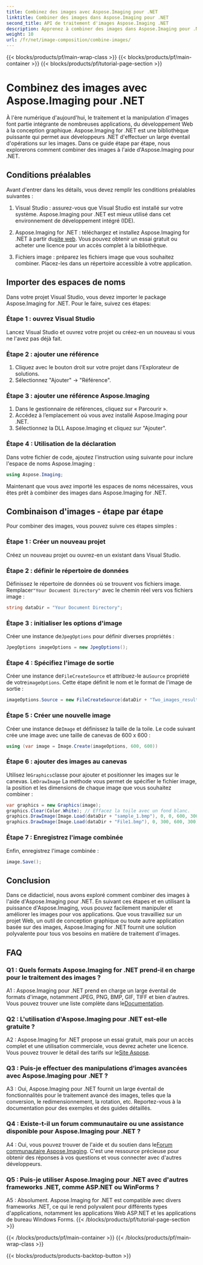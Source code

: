 ```yaml
---
title: Combinez des images avec Aspose.Imaging pour .NET
linktitle: Combiner des images dans Aspose.Imaging pour .NET
second_title: API de traitement d'images Aspose.Imaging .NET
description: Apprenez à combiner des images dans Aspose.Imaging pour .NET. Un guide étape par étape pour un traitement d'image puissant.
weight: 10
url: /fr/net/image-composition/combine-images/
---
```


{{< blocks/products/pf/main-wrap-class >}}
{{< blocks/products/pf/main-container >}}
{{< blocks/products/pf/tutorial-page-section >}}

# Combinez des images avec Aspose.Imaging pour .NET

À l'ère numérique d'aujourd'hui, le traitement et la manipulation d'images font partie intégrante de nombreuses applications, du développement Web à la conception graphique. Aspose.Imaging for .NET est une bibliothèque puissante qui permet aux développeurs .NET d'effectuer un large éventail d'opérations sur les images. Dans ce guide étape par étape, nous explorerons comment combiner des images à l'aide d'Aspose.Imaging pour .NET. 

## Conditions préalables

Avant d'entrer dans les détails, vous devez remplir les conditions préalables suivantes :

1. Visual Studio : assurez-vous que Visual Studio est installé sur votre système. Aspose.Imaging pour .NET est mieux utilisé dans cet environnement de développement intégré (IDE).

2.  Aspose.Imaging for .NET : téléchargez et installez Aspose.Imaging for .NET à partir du[site web](https://releases.aspose.com/imaging/net/). Vous pouvez obtenir un essai gratuit ou acheter une licence pour un accès complet à la bibliothèque.

3. Fichiers image : préparez les fichiers image que vous souhaitez combiner. Placez-les dans un répertoire accessible à votre application.

## Importer des espaces de noms

Dans votre projet Visual Studio, vous devez importer le package Aspose.Imaging for .NET. Pour le faire, suivez ces étapes:

### Étape 1 : ouvrez Visual Studio

Lancez Visual Studio et ouvrez votre projet ou créez-en un nouveau si vous ne l'avez pas déjà fait.

### Étape 2 : ajouter une référence

1. Cliquez avec le bouton droit sur votre projet dans l'Explorateur de solutions.
2. Sélectionnez "Ajouter" -> "Référence".

### Étape 3 : ajouter une référence Aspose.Imaging

1. Dans le gestionnaire de références, cliquez sur « Parcourir ».
2. Accédez à l’emplacement où vous avez installé Aspose.Imaging pour .NET.
3. Sélectionnez la DLL Aspose.Imaging et cliquez sur "Ajouter".

### Étape 4 : Utilisation de la déclaration

Dans votre fichier de code, ajoutez l'instruction using suivante pour inclure l'espace de noms Aspose.Imaging :

```csharp
using Aspose.Imaging;
```

Maintenant que vous avez importé les espaces de noms nécessaires, vous êtes prêt à combiner des images dans Aspose.Imaging for .NET.

## Combinaison d'images - étape par étape

Pour combiner des images, vous pouvez suivre ces étapes simples :

### Étape 1 : Créer un nouveau projet

Créez un nouveau projet ou ouvrez-en un existant dans Visual Studio.

### Étape 2 : définir le répertoire de données

 Définissez le répertoire de données où se trouvent vos fichiers image. Remplacer`"Your Document Directory"` avec le chemin réel vers vos fichiers image :

```csharp
string dataDir = "Your Document Directory";
```

### Étape 3 : initialiser les options d'image

 Créer une instance de`JpegOptions` pour définir diverses propriétés :

```csharp
JpegOptions imageOptions = new JpegOptions();
```

### Étape 4 : Spécifiez l'image de sortie

 Créer une instance de`FileCreateSource` et attribuez-le au`Source` propriété de votre`imageOptions`. Cette étape définit le nom et le format de l'image de sortie :

```csharp
imageOptions.Source = new FileCreateSource(dataDir + "Two_images_result_out.bmp", false);
```

### Étape 5 : Créer une nouvelle image

 Créer une instance de`Image` et définissez la taille de la toile. Le code suivant crée une image avec une taille de canevas de 600 x 600 :

```csharp
using (var image = Image.Create(imageOptions, 600, 600))
```

### Étape 6 : ajouter des images au canevas

 Utilisez le`Graphics`classe pour ajouter et positionner les images sur le canevas. Le`DrawImage` La méthode vous permet de spécifier le fichier image, la position et les dimensions de chaque image que vous souhaitez combiner :

```csharp
var graphics = new Graphics(image);
graphics.Clear(Color.White); // Effacez la toile avec un fond blanc.
graphics.DrawImage(Image.Load(dataDir + "sample_1.bmp"), 0, 0, 600, 300); // Première image.
graphics.DrawImage(Image.Load(dataDir + "File1.bmp"), 0, 300, 600, 300);    // Deuxième image.
```

### Étape 7 : Enregistrez l'image combinée

Enfin, enregistrez l'image combinée :

```csharp
image.Save();
```

## Conclusion

Dans ce didacticiel, nous avons exploré comment combiner des images à l'aide d'Aspose.Imaging pour .NET. En suivant ces étapes et en utilisant la puissance d'Aspose.Imaging, vous pouvez facilement manipuler et améliorer les images pour vos applications. Que vous travailliez sur un projet Web, un outil de conception graphique ou toute autre application basée sur des images, Aspose.Imaging for .NET fournit une solution polyvalente pour tous vos besoins en matière de traitement d'images.

## FAQ

### Q1 : Quels formats Aspose.Imaging for .NET prend-il en charge pour le traitement des images ?

 A1 : Aspose.Imaging pour .NET prend en charge un large éventail de formats d'image, notamment JPEG, PNG, BMP, GIF, TIFF et bien d'autres. Vous pouvez trouver une liste complète dans le[Documentation](https://reference.aspose.com/imaging/net/).

### Q2 : L'utilisation d'Aspose.Imaging pour .NET est-elle gratuite ?

 A2 : Aspose.Imaging for .NET propose un essai gratuit, mais pour un accès complet et une utilisation commerciale, vous devrez acheter une licence. Vous pouvez trouver le détail des tarifs sur le[Site Aspose](https://purchase.aspose.com/buy).

### Q3 : Puis-je effectuer des manipulations d’images avancées avec Aspose.Imaging pour .NET ?

A3 : Oui, Aspose.Imaging pour .NET fournit un large éventail de fonctionnalités pour le traitement avancé des images, telles que la conversion, le redimensionnement, la rotation, etc. Reportez-vous à la documentation pour des exemples et des guides détaillés.

### Q4 : Existe-t-il un forum communautaire ou une assistance disponible pour Aspose.Imaging pour .NET ?

 A4 : Oui, vous pouvez trouver de l'aide et du soutien dans le[Forum communautaire Aspose.Imaging](https://forum.aspose.com/). C'est une ressource précieuse pour obtenir des réponses à vos questions et vous connecter avec d'autres développeurs.

### Q5 : Puis-je utiliser Aspose.Imaging pour .NET avec d'autres frameworks .NET, comme ASP.NET ou WinForms ?

A5 : Absolument. Aspose.Imaging for .NET est compatible avec divers frameworks .NET, ce qui le rend polyvalent pour différents types d'applications, notamment les applications Web ASP.NET et les applications de bureau Windows Forms.
{{< /blocks/products/pf/tutorial-page-section >}}

{{< /blocks/products/pf/main-container >}}
{{< /blocks/products/pf/main-wrap-class >}}

{{< blocks/products/products-backtop-button >}}
